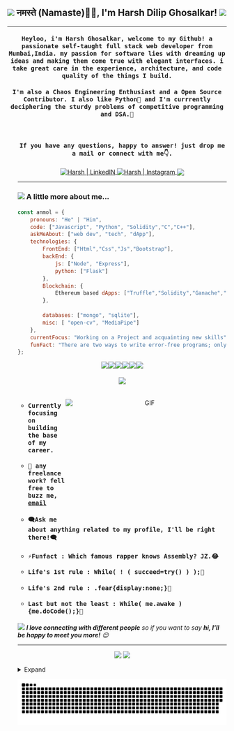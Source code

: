 
<h2><img src="https://emojis.slackmojis.com/emojis/images/1531849430/4246/blob-sunglasses.gif?1531849430" width="30"/> नमस्ते (Namaste)🙏🏻, I'm Harsh Dilip Ghosalkar! <img src="https://media.giphy.com/media/12oufCB0MyZ1Go/giphy.gif" width="50"></h2>
<p>
  <hr >
</p>

<h4 align="center"><samp>   Heyloo, i'm Harsh Ghosalkar, welcome to my Github! a passionate self-taught full stack web developer from Mumbai,India. my passion for software lies with dreaming up ideas and making them come true with elegant interfaces. i take great care in the experience, architecture, and code quality of the things I build. </samp></h4>



<h4 align="center"><samp>  I'm also a Chaos Engineering Enthusiast and a Open Source Contributor. I also like Python🐍 and I'm currrently deciphering the sturdy problems of competitive programming and DSA.🤕  </samp></h4>
<br>

<ul>
  <h4 align="center"><samp> If you have any questions, happy to answer! just drop me a mail or connect with me👇.</samp></h4>

<p align="center">  
<a align="center" href="https://www.linkedin.com/in/harsh-ghosalkar-477809204/">
  <img align="center" alt="Harsh | LinkedIN" width="30" src="https://raw.githubusercontent.com/peterthehan/peterthehan/master/assets/linkedin.svg" />
</a>
 
<a href="https://www.instagram.com/harsh_ghosalkar_2303/">
  <img align="center" alt="Harsh | Instagram" width="30" src="https://user-images.githubusercontent.com/83356501/129452050-d0157287-2350-4999-95b9-ea9e8a27639b.png" />
</a>
<a >
<img align="center" src="https://profile-counter.glitch.me/HarshDilipGhosalkar/count.svg" height=32 />
</a>
   </p>
  <hr>
<!--   <br>

<details>
<summary>Expand</summary>
<p>
 <a href="#">
    <img src="https://activity-graph.herokuapp.com/graph?username=jhenilparihar&bg_color=000000&color=1cfdee&line=11ff00&point=08e7cd&area=true&hide_border=true"/>
  </a>
</p>
</details>

<p align="center">
<img align="center" src="https://raw.githubusercontent.com/Envoy-VC/Envoy-VC/output/github-contribution-grid-snake-dark.svg">
</p>
<p align="center" width="100%"  >
  <img align="right" alt="GIF" src="https://media4.giphy.com/media/h408T6Y5GfmXBKW62l/giphy.gif?cid=790b76112da028c280e20aac8b034454a6b7a3e00b388289&rid=giphy.gif&ct=g" width="370" height="270" />
</p>
<br> -->

 ### <img src="https://media.giphy.com/media/VgCDAzcKvsR6OM0uWg/giphy.gif" width="50"> A little more about me...  

```javascript
const anmol = {
    pronouns: "He" | "Him",
    code: ["Javascript", "Python", "Solidity","C","C++"],
    askMeAbout: ["web dev", "tech", "dApp"],
    technologies: {
        FrontEnd: ["Html","Css","Js","Bootstrap"],
        backEnd: {
            js: ["Node", "Express"],
            python: ["Flask"]
        },
        Blockchain: {
            Ethereum based dApps: ["Truffle","Solidity","Ganache","React","Metamask"]
        },
        
        databases: ["mongo", "sqlite"],
        misc: [ "open-cv", "MediaPipe"]
    },
    currentFocus: "Working on a Project and acquainting new skills",
    funFact: "There are two ways to write error-free programs; only the third one works"
};
```
  <p align="center">
  <img src="https://media3.giphy.com/media/ln7z2eWriiQAllfVcn/200w.webp" width="100"><img src="https://i.giphy.com/media/LMt9638dO8dftAjtco/200.webp" width="100"><img src="https://i.giphy.com/media/eNAsjO55tPbgaor7ma/200w.webp" width="100"><img src="https://i.giphy.com/media/VgGthkhUvGgOit7Y9i/200.webp" width="100"><img src="https://i.giphy.com/media/KzJkzjggfGN5Py6nkT/200.webp" width="100"><img src="https://i.giphy.com/media/IdyAQJVN2kVPNUrojM/200.webp" width="100"><br><br>
  <img src="https://camo.githubusercontent.com/936a08778c7e4885053d148c07bbd2339dfbdd80/68747470733a2f2f6665726f73732e6e65742f782f6e6f6465322e676966" /><br><br>
 
</p>

 <p align="center">
  <img align="right" alt="GIF" src="https://i.pinimg.com/originals/e4/26/70/e426702edf874b181aced1e2fa5c6cde.gif" width="370" height="270" />
</p>
<ul>
  
<li><h4><samp> Currently focusing on building the base of my career. </samp></h4></li>
<li><h4><samp> 💼 any freelance work? fell free to buzz me, <a href="mailto:ghosalkarharsh454@gmail.com">email</a></samp></h4></li>
<li><h4><samp> 🗨Ask me about anything related to my profile, I'll be right there!🗨 </samp></h4></li>
<li><h4><samp> ⚡Funfact : Which famous rapper knows Assembly? JZ.😂</samp></h4></li>
<li><h4><samp> Life's 1st rule : While( ! ( succeed=try() ) );💯</samp></h4></li>
<li><h4><samp> Life's 2nd rule : .fear{display:none;}💯</samp></h4></li> 
 <li><h4><samp>Last but not the least : While( me.awake ){me.doCode();}💯</samp></h4></li>
</ul>


</p>
<img src="https://media.giphy.com/media/LnQjpWaON8nhr21vNW/giphy.gif" width="60"> <em><b>I love connecting with different people</b> so if you want to say <b>hi, I'll be happy to meet you more!</b> 😊</em>
<br>




<p>
  <hr>
<p>
<p align="center">
  <img width="400" src="https://github-readme-stats.vercel.app/api?username=HarshDilipGhosalkar&theme=gruvbox&show_icons=true" />
  <img width="400" src="https://github-readme-streak-stats.herokuapp.com/?user=HarshDilipGhosalkar&theme=gruvbox" />
 </p>
 <details>
<summary>Expand</summary>
<p>
 <a href="#">
    <img src="https://activity-graph.herokuapp.com/graph?username=HarshDilipGhosalkar&bg_color=000000&color=ee3056&line=#f669a9&point=#69f6cf&area=true&hide_border=true"/>
  </a>
</p>
</details>

<p align="center">
<img align="center" src="https://raw.githubusercontent.com/Envoy-VC/Envoy-VC/output/github-contribution-grid-snake-dark.svg">
</p>

